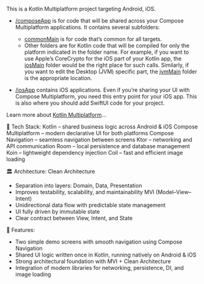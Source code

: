This is a Kotlin Multiplatform project targeting Android, iOS.

* [/composeApp](./composeApp/src) is for code that will be shared across your Compose Multiplatform applications.
  It contains several subfolders:
  - [commonMain](./composeApp/src/commonMain/kotlin) is for code that’s common for all targets.
  - Other folders are for Kotlin code that will be compiled for only the platform indicated in the folder name.
    For example, if you want to use Apple’s CoreCrypto for the iOS part of your Kotlin app,
    the [iosMain](./composeApp/src/iosMain/kotlin) folder would be the right place for such calls.
    Similarly, if you want to edit the Desktop (JVM) specific part, the [jvmMain](./composeApp/src/jvmMain/kotlin)
    folder is the appropriate location.

* [/iosApp](./iosApp/iosApp) contains iOS applications. Even if you’re sharing your UI with Compose Multiplatform,
  you need this entry point for your iOS app. This is also where you should add SwiftUI code for your project.


Learn more about [Kotlin Multiplatform](https://www.jetbrains.com/help/kotlin-multiplatform-dev/get-started.html)…

🚀 Tech Stack:
Kotlin – shared business logic across Android & iOS
Compose Multiplatform – modern declarative UI for both platforms
Compose Navigation – seamless navigation between screens
Ktor – networking and API communication
Room – local persistence and database management
Koin – lightweight dependency injection
Coil – fast and efficient image loading

🏛 Architecture:
Clean Architecture
- Separation into layers: Domain, Data, Presentation
- Improves testability, scalability, and maintainability
MVI (Model–View–Intent)
- Unidirectional data flow with predictable state management
- UI fully driven by immutable state
- Clear contract between View, Intent, and State

📱 Features:

- Two simple demo screens with smooth navigation using Compose Navigation
- Shared UI logic written once in Kotlin, running natively on Android & iOS
- Strong architectural foundation with MVI + Clean Architecture
- Integration of modern libraries for networking, persistence, DI, and image loading